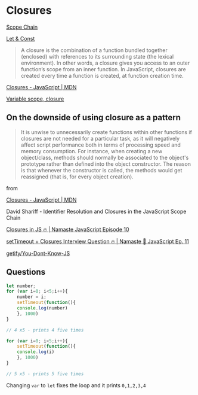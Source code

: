 # Closures

[Scope Chain](Closures%2056af7fe2f9f0437e937472be943e272e/Scope%20Chain%20524e5d3e855a4aacac77722c9b533d13.md)

[Let & Const](Closures%2056af7fe2f9f0437e937472be943e272e/Let%20&%20Const%20e2c554ab16f44b8898c18778d7374601.md)

> A closure is the combination of a function bundled together (enclosed) with references to its surrounding state (the lexical environment). In other words, a closure gives you access to an outer function’s scope from an inner function. In JavaScript, closures are created every time a function is created, at function creation time.

[Closures - JavaScript | MDN](https://developer.mozilla.org/en-US/docs/Web/JavaScript/Closures)

[Variable scope, closure](https://javascript.info/closure)

## On the downside of using closure as a pattern

> It is unwise to unnecessarily create functions within other functions if closures are not needed for a particular task, as it will negatively affect script performance both in terms of processing speed and memory consumption.
For instance, when creating a new object/class, methods should normally be associated to the object's prototype rather than defined into the object constructor. The reason is that whenever the constructor is called, the methods would get reassigned (that is, for every object creation).

from 

[Closures - JavaScript | MDN](https://developer.mozilla.org/en-US/docs/Web/JavaScript/Closures#performance_considerations)

David Shariff - Identifier Resolution and Closures in the JavaScript Scope Chain

[](https://web.archive.org/web/20200628205220/http://davidshariff.com/blog/javascript-scope-chain-and-closures/)

[Closures in JS 🔥 | Namaste JavaScript Episode 10](https://youtu.be/qikxEIxsXco)

[setTimeout + Closures Interview Question 🔥 | Namaste 🙏 JavaScript Ep. 11](https://youtu.be/eBTBG4nda2A)

[getify/You-Dont-Know-JS](https://github.com/getify/You-Dont-Know-JS/blob/2nd-ed/scope-closures/README.md)

## Questions

```jsx
let number;
for (var i=0; i<5;i++){
	number = i;
	setTimeout(function(){
	console.log(number)
	}, 1000)
}

// 4 x5 - prints 4 five times
```

```jsx
for (var i=0; i<5;i++){
	setTimeout(function(){
	console.log(i)
	}, 1000)
}

// 5 x5 - prints 5 five times
```

Changing `var` to `let` fixes the loop and it prints `0,1,2,3,4`